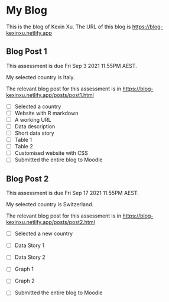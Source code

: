 # My Blog


This is the blog of Kexin Xu.
The URL of this blog is https://blog-kexinxu.netlify.app

## Blog Post 1

This assessment is due Fri Sep 3 2021 11.55PM AEST.

My selected country is Italy.

The relevant blog post for this assessment is in https://blog-kexinxu.netlify.app/posts/post1.html

- [ ] Selected a country
- [ ] Website with R markdown 
- [ ] A working URL
- [ ] Data description
- [ ] Short data story
- [ ] Table 1
- [ ] Table 2
- [ ] Customised website with CSS
- [ ] Submitted the entire blog to Moodle

## Blog Post 2

This assessment is due Fri Sep 17 2021 11.55PM AEST.

My selected country is Switzerland.

The relevant blog post for this assessment is in https://blog-kexinxu.netlify.app/posts/post2.html

- [ ] Selected a new country
- [ ] Data Story 1
- [ ] Data Story 2
- [ ] Graph 1
- [ ] Graph 2
- [ ] Submitted the entire blog to Moodle

